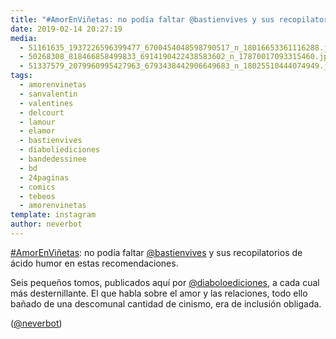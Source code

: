 ```yaml
---
title: "#AmorEnViñetas: no podía faltar @bastienvives y sus recopilatorios de ácido humor en estas recomendaciones"
date: 2019-02-14 20:27:19
media: 
  - 51161635_1937226596399477_6700454048598790517_n_18016653361116288.jpg
  - 50268308_818466858499833_6914190422438583602_n_17870017093315460.jpg
  - 51337579_2079960995427963_6793438442906649683_n_18025510444074949.jpg
tags: 
  - amorenvinetas
  - sanvalentin
  - valentines
  - delcourt
  - lamour
  - elamor
  - bastienvives
  - diaboliediciones
  - bandedessinee
  - bd
  - 24paginas
  - comics
  - tebeos
  - amorenvinetas
template: instagram
author: neverbot
---
```


[#AmorEnViñetas](/tags/amorenvinetas): no podía faltar [@bastienvives](https://instagram.com/bastienvives) y sus recopilatorios de ácido humor en estas recomendaciones.

Seis pequeños tomos, publicados aquí por [@diaboloediciones](https://instagram.com/diaboloediciones), a cada cual más desternillante. El que habla sobre el amor y las relaciones, todo ello bañado de  una descomunal cantidad de cinismo, era de inclusión obligada.

([@neverbot](https://instagram.com/neverbot))
